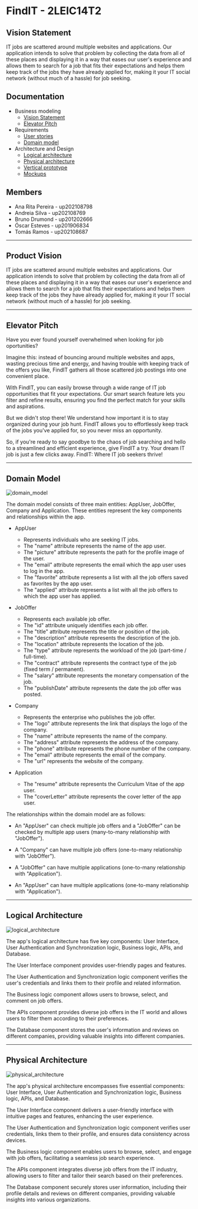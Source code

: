 # FindIT - 2LEIC14T2

## Vision Statement
  IT jobs are scattered around multiple websites and applications. Our application intends to solve that problem by collecting the data from all of these places and displaying it in a way that eases our user's experience and allows them to search for a job that fits their expectations and helps them keep track of the jobs they have already applied for, making it your IT social network (without much of a hassle) for job seeking.

## Documentation

* Business modeling 
  * [Vision Statement](#vision-statement)
  * [Elevator Pitch](#elevator-pitch)
* Requirements
  * [User stories](https://github.com/orgs/FEUP-LEIC-ES-2022-23/projects/55)
  * [Domain model](#domain-model)
* Architecture and Design
  * [Logical architecture](#logical-architecture)
  * [Physical architecture](#physical-architecture)
  * [Vertical prototype](https://github.com/FEUP-LEIC-ES-2022-23/2LEIC14T2/blob/5cd0a1f002cb14d9819d95200b9cb1fbb2a20ea3/images/vertical_prototype.png)
  * [Mockups](https://github.com/FEUP-LEIC-ES-2022-23/2LEIC14T2/tree/main/images/Mockups)

## Members
  - Ana Rita Pereira - up202108798
  - Andreia Silva - up202108769
  - Bruno Drumond - up201202666
  - Óscar Esteves - up201906834
  - Tomás Ramos - up202108687

***

## Product Vision
IT jobs are scattered around multiple websites and applications. Our application intends to solve that problem by collecting the data from all of these places and displaying it in a way that eases our user's experience and allows them to search for a job that fits their expectations and helps them keep track of the jobs they have already applied for, making it your IT social network (without much of a hassle) for job seeking.

***

## Elevator Pitch

Have you ever found yourself overwhelmed when looking for job oportunities?

Imagine this: instead of bouncing around multiple websites and apps, wasting precious time and energy, and having trouble with keeping track of the offers you like, FindIT gathers all those scattered job postings into one convenient place.

With FindIT, you can easily browse through a wide range of IT job opportunities that fit your expectations. Our smart search feature lets you filter and refine results, ensuring you find the perfect match for your skills and aspirations.

But we didn't stop there! We understand how important it is to stay organized during your job hunt. FindIT allows you to effortlessly keep track of the jobs you've applied for, so you never miss an opportunity.

So, if you're ready to say goodbye to the chaos of job searching and hello to a streamlined and efficient experience, give FindIT a try. Your dream IT job is just a few clicks away. FindIT: Where IT job seekers thrive!

***

## Domain Model

![domain_model](https://github.com/FEUP-LEIC-ES-2022-23/2LEIC14T2/blob/fef64121303ff3c9fc2275b0b0d617bd2f02abac/images/domain_model.png)

The domain model consists of three main entities: AppUser, JobOffer, Company and Application. These entities represent the key components and relationships within the app.

* AppUser
  * Represents individuals who are seeking IT jobs.
  * The "name" attribute represents the name of the app user.
  * The "picture" attribute represents the path for the profile image of the user.
  * The "email" attribute represents the email which the app user uses to log in the app.
  * The "favorite" attribute represents a list with all the job offers saved as favorites by the app user.
  * The "applied" attribute represents a list with all the job offers to which the app user has applied.

* JobOffer
  * Represents each available job offer.
  * The "id" attribute uniquely identifies each job offer.
  * The "title" attribute represents the title or position of the job.
  * The "description" attribute represents the description of the job.
  * The "location" attribute represents the location of the job.
  * The "type" attribute represents the workload of the job (part-time / full-time).
  * The "contract" attribute represents the contract type of the job (fixed term / permanent).
  * The "salary" attribute represents the monetary compensation of the job.
  * The "publishDate" attribute represents the date the job offer was posted.

* Company
  * Represents the enterprise who publishes the job offer.
  * The "logo" attribute represents the link that displays the logo of the company.
  * The "name" attribute represents the name of the company.
  * The "address" attribute represents the address of the company.
  * The "phone" attribute represents the phone number of the company.
  * The "email" attribute represents the email of the company.
  * The "url" represents the website of the company.

* Application
  * The "resume" attribute represents the Curriculum Vitae of the app user.
  * The "coverLetter" attribute represents the cover letter of the app user.

The relationships within the domain model are as follows:

* An "AppUser" can check multiple job offers and a "JobOffer" can be checked by multiple app users (many-to-many relationship with "JobOffer").

* A "Company" can have multiple job offers (one-to-many relationship with "JobOffer").

* A "JobOffer" can have multiple applications (one-to-many relationship with "Application").

* An "AppUser" can have multiple applications (one-to-many relationship with "Application").

***

## Logical Architecture

![logical_architecture](https://github.com/FEUP-LEIC-ES-2022-23/2LEIC14T2/assets/92999066/70d3024c-c535-42b8-9e57-6dbf063ed9ac)

The app's logical architecture has five key components: User Interface, User Authentication and Synchronization logic, Business logic, APIs, and Database.

The User Interface component provides user-friendly pages and features.

The User Authentication and Synchronization logic component verifies the user's credentials and links them to their profile and related information.

The Business logic component allows users to browse, select, and comment on job offers.

The APIs component provides diverse job offers in the IT world and allows users to filter them according to their preferences.

The Database component stores the user's information and reviews on different companies, providing valuable insights into different companies.

***

## Physical Architecture
![physical_architecture](https://github.com/FEUP-LEIC-ES-2022-23/2LEIC14T2/assets/92999066/08102ed1-797d-4680-b5fc-7e9a3d5afba8)

The app's physical architecture encompasses five essential components: User Interface, User Authentication and Synchronization logic, Business logic, APIs, and Database.

The User Interface component delivers a user-friendly interface with intuitive pages and features, enhancing the user experience.

The User Authentication and Synchronization logic component verifies user credentials, links them to their profile, and ensures data consistency across devices.

The Business logic component enables users to browse, select, and engage with job offers, facilitating a seamless job search experience.

The APIs component integrates diverse job offers from the IT industry, allowing users to filter and tailor their search based on their preferences.

The Database component securely stores user information, including their profile details and reviews on different companies, providing valuable insights into various organizations.

